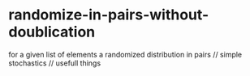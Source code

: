 # randomize-in-pairs-without-doublication
for a given list of elements a randomized distribution in pairs // simple stochastics // usefull things 
